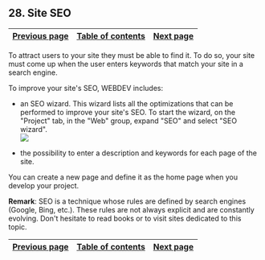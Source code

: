 


## 28. Site SEO
			



| [Previous page](../Concepts_WB/1410087138.md) | [Table of contents](../Concepts_WB/1410087102.md) | [Next page](../Concepts_WB/1410087140.md) |
| --- | --- | --- |



<a name="NOTE1"></a>
<a name="NOTE1_1"></a>
To attract users to your site they must be able to find it. To do so, your site must come up when the user enters keywords that match your site in a search engine.

To improve your site's SEO, WEBDEV includes:

- an SEO wizard. This wizard lists all the optimizations that can be performed to improve your site's SEO. To start the wizard, on the "Project" tab, in the "Web" group, expand "SEO" and select "SEO wizard".<br>![](https://doc.pcsoft.fr/en-US/images/image.awp?langid=3&name=P2_R%E9f%E9rencement_cpt%20-%20HC%20N%B0001.gif&type=thumb)


- the possibility to enter a description and keywords for each page of the site.




You can create a new page and define it as the home page when you develop your project.

**Remark**: SEO is a technique whose rules are defined by search engines (Google, Bing, etc.). These rules are not always explicit and are constantly evolving. Don't hesitate to read books or to visit sites dedicated to this topic.

| [Previous page](../Concepts_WB/1410087138.md) | [Table of contents](../Concepts_WB/1410087102.md) | [Next page](../Concepts_WB/1410087140.md) |
| --- | --- | --- |




